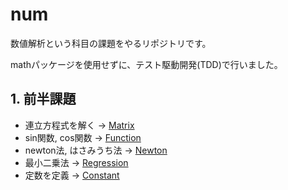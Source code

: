 # num

数値解析という科目の課題をやるリポジトリです。

mathパッケージを使用せずに、テスト駆動開発(TDD)で行いました。

## 1. 前半課題

-  連立方程式を解く -> [Matrix](https://github.com/syuya2036/num/tree/main/matrix)
- sin関数, cos関数 -> [Function](https://github.com/syuya2036/num/tree/main/functions)
- newton法, はさみうち法 -> [Newton](https://github.com/syuya2036/num/tree/main/newton)
- 最小二乗法 -> [Regression](https://github.com/syuya2036/num/tree/main/regression)
- 定数を定義 -> [Constant](https://github.com/syuya2036/num/tree/main/constant)
